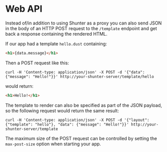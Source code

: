 # Web API

Instead of/in addition to using Shunter as a proxy you can also send JSON in the body of an HTTP POST request to the `/template` endpoint and get back a response containing the rendered HTML.

If our app had a template `hello.dust` containing:

```html
<h1>{data.message}</h1>
```

Then a POST request like this:

```shell
curl -H 'Content-type: application/json' -X POST -d '{"data": {"message": "Hello!"}}' http://your-shunter-server/template/hello
```

would return:

```html
<h1>Hello!</h1>
```

The template to render can also be specified as part of the JSON payload, so the following request would return the same result:

```shell
curl -H 'Content-type: application/json' -X POST -d '{"layout": {"template": "hello"}, "data": {"message": "Hello!"}}' http://your-shunter-server/template
```

The maximum size of the POST request can be controlled by setting the `max-post-size` option when starting your app.
